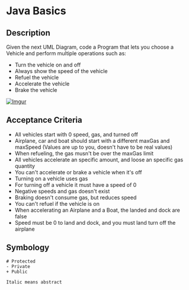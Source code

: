 # Java Basics

## Description 
Given the next UML Diagram, code a Program that lets you choose a Vehicle and perform multiple operations such as:
- Turn the vehicle on and off
- Always show the speed of the vehicle 
- Refuel the vehicle
- Accelerate the vehicle
- Brake the vehicle

[![Imgur](https://i.imgur.com/tYNXc34.png)](https://i.imgur.com/tYNXc34.png)

## Acceptance Criteria

- All vehicles start with 0 speed, gas, and turned off
- Airplane, car and boat should start with a different maxGas and maxSpeed (Values are up to you, doesn't have to be real values)
- When refueling, the gas musn't be over the maxGas limit
- All vehicles accelerate an specific amount, and loose an specific gas quantity
- You can't accelerate or brake a vehicle when it's off
- Turning on a vehicle uses gas
- For turning off a vehicle it must have a speed of 0
- Negative speeds and gas doesn't exist
- Braking doesn't consume gas, but reduces speed
- You can't refuel if the vehicle is on
- When accelerating an Airplane and a Boat, the landed and dock are false
- Speed must be 0 to land and dock, and you must land turn off the airplane

## Symbology

    # Protected
    - Private
    + Public
    
    Italic means abstract
    
